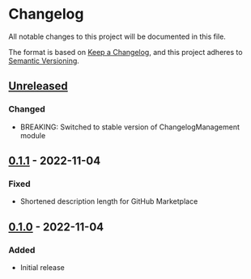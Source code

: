 # Changelog
All notable changes to this project will be documented in this file.

The format is based on [Keep a Changelog](https://keepachangelog.com/en/1.0.0/),
and this project adheres to [Semantic Versioning](https://semver.org/spec/v2.0.0.html).

## [Unreleased]
### Changed
- BREAKING: Switched to stable version of ChangelogManagement module

## [0.1.1] - 2022-11-04
### Fixed
- Shortened description length for GitHub Marketplace

## [0.1.0] - 2022-11-04
### Added
- Initial release

[Unreleased]: https://github.com/natescherer/changelog-management-action/compare/v0.1.1..HEAD
[0.1.1]: https://github.com/natescherer/changelog-management-action/compare/v0.1.0..v0.1.1
[0.1.0]: https://github.com/natescherer/changelog-management-action/tree/v0.1.0